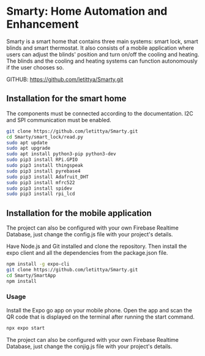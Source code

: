 # Smarty: Home Automation and Enhancement

Smarty is a smart home that contains three main systems: smart lock, smart blinds and smart thermostat. It also consists of a mobile application where users can adjust the blinds' position and turn on/off the cooling and heating. The blinds and the cooling and heating systems can function autonomously if the user chooses so. 

GITHUB: https://github.com/letittya/Smarty.git

## Installation for the smart home

The components must be connected according to the documentation. I2C and SPI communication must be enabled. 

```bash
git clone https://github.com/letittya/Smarty.git
cd Smarty/smart_lock/read.py
sudo apt update
sudo apt upgrade
sudo apt install python3-pip python3-dev
sudo pip3 install RPi.GPIO
sudo pip3 install thingspeak
sudo pip3 install pyrebase4
sudo pip3 install Adafruit_DHT
sudo pip3 install mfrc522
sudo pip3 install spidev
sudo pip3 install rpi_lcd
```

## Installation for the mobile application

The project can also be configured with your own Firebase Realtime Database, just change the config.js file with your project's details. 

Have Node.js and Git installed and clone the repository. Then install the expo client and all the dependencies from the package.json file.

```bash
npm install -g expo-cli
git clone https://github.com/letittya/Smarty.git
cd Smarty/SmartApp
npm install
```

### Usage

Install the Expo go app on your mobile phone. Open the app and scan the QR code that is displayed on the terminal after running the start command.  

```bash
npx expo start
```

The project can also be configured with your own Firebase Realtime Database, just change the conjig.js file with your project's details. 
